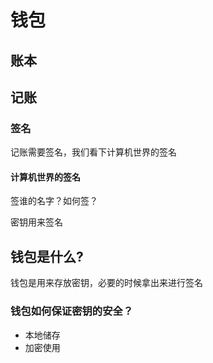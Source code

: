 # 钱包
## 账本
## 记账
### 签名
记账需要签名，我们看下计算机世界的签名
#### 计算机世界的签名
签谁的名字？如何签？

密钥用来签名

## 钱包是什么?
钱包是用来存放密钥，必要的时候拿出来进行签名

### 钱包如何保证密钥的安全？
- 本地储存
- 加密使用

